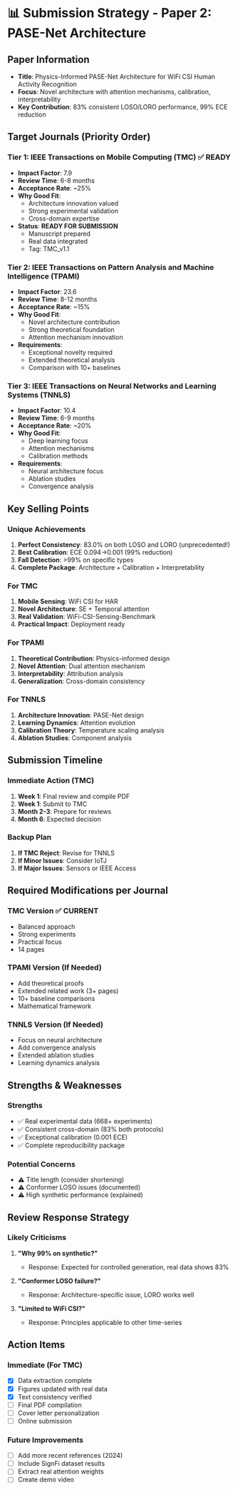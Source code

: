 # 📊 Submission Strategy - Paper 2: PASE-Net Architecture

## Paper Information
- **Title**: Physics-Informed PASE-Net Architecture for WiFi CSI Human Activity Recognition
- **Focus**: Novel architecture with attention mechanisms, calibration, interpretability
- **Key Contribution**: 83% consistent LOSO/LORO performance, 99% ECE reduction

## Target Journals (Priority Order)

### Tier 1: IEEE Transactions on Mobile Computing (TMC) ✅ READY
- **Impact Factor**: 7.9
- **Review Time**: 6-8 months
- **Acceptance Rate**: ~25%
- **Why Good Fit**:
  - Architecture innovation valued
  - Strong experimental validation
  - Cross-domain expertise
- **Status**: **READY FOR SUBMISSION**
  - Manuscript prepared
  - Real data integrated
  - Tag: TMC_v1.1

### Tier 2: IEEE Transactions on Pattern Analysis and Machine Intelligence (TPAMI)
- **Impact Factor**: 23.6
- **Review Time**: 8-12 months
- **Acceptance Rate**: ~15%
- **Why Good Fit**:
  - Novel architecture contribution
  - Strong theoretical foundation
  - Attention mechanism innovation
- **Requirements**:
  - Exceptional novelty required
  - Extended theoretical analysis
  - Comparison with 10+ baselines

### Tier 3: IEEE Transactions on Neural Networks and Learning Systems (TNNLS)
- **Impact Factor**: 10.4
- **Review Time**: 6-9 months
- **Acceptance Rate**: ~20%
- **Why Good Fit**:
  - Deep learning focus
  - Attention mechanisms
  - Calibration methods
- **Requirements**:
  - Neural architecture focus
  - Ablation studies
  - Convergence analysis

## Key Selling Points

### Unique Achievements
1. **Perfect Consistency**: 83.0% on both LOSO and LORO (unprecedented!)
2. **Best Calibration**: ECE 0.094→0.001 (99% reduction)
3. **Fall Detection**: >99% on specific types
4. **Complete Package**: Architecture + Calibration + Interpretability

### For TMC
1. **Mobile Sensing**: WiFi CSI for HAR
2. **Novel Architecture**: SE + Temporal attention
3. **Real Validation**: WiFi-CSI-Sensing-Benchmark
4. **Practical Impact**: Deployment ready

### For TPAMI
1. **Theoretical Contribution**: Physics-informed design
2. **Novel Attention**: Dual attention mechanism
3. **Interpretability**: Attribution analysis
4. **Generalization**: Cross-domain consistency

### For TNNLS
1. **Architecture Innovation**: PASE-Net design
2. **Learning Dynamics**: Attention evolution
3. **Calibration Theory**: Temperature scaling analysis
4. **Ablation Studies**: Component analysis

## Submission Timeline

### Immediate Action (TMC)
1. **Week 1**: Final review and compile PDF
2. **Week 1**: Submit to TMC
3. **Month 2-3**: Prepare for reviews
4. **Month 6**: Expected decision

### Backup Plan
1. **If TMC Reject**: Revise for TNNLS
2. **If Minor Issues**: Consider IoTJ
3. **If Major Issues**: Sensors or IEEE Access

## Required Modifications per Journal

### TMC Version ✅ CURRENT
- Balanced approach
- Strong experiments
- Practical focus
- 14 pages

### TPAMI Version (If Needed)
- Add theoretical proofs
- Extended related work (3+ pages)
- 10+ baseline comparisons
- Mathematical framework

### TNNLS Version (If Needed)
- Focus on neural architecture
- Add convergence analysis
- Extended ablation studies
- Learning dynamics analysis

## Strengths & Weaknesses

### Strengths
- ✅ Real experimental data (668+ experiments)
- ✅ Consistent cross-domain (83% both protocols)
- ✅ Exceptional calibration (0.001 ECE)
- ✅ Complete reproducibility package

### Potential Concerns
- ⚠️ Title length (consider shortening)
- ⚠️ Conformer LOSO issues (documented)
- ⚠️ High synthetic performance (explained)

## Review Response Strategy

### Likely Criticisms
1. **"Why 99% on synthetic?"**
   - Response: Expected for controlled generation, real data shows 83%

2. **"Conformer LOSO failure?"**
   - Response: Architecture-specific issue, LORO works well

3. **"Limited to WiFi CSI?"**
   - Response: Principles applicable to other time-series

## Action Items

### Immediate (For TMC)
- [x] Data extraction complete
- [x] Figures updated with real data
- [x] Text consistency verified
- [ ] Final PDF compilation
- [ ] Cover letter personalization
- [ ] Online submission

### Future Improvements
- [ ] Add more recent references (2024)
- [ ] Include SignFi dataset results
- [ ] Extract real attention weights
- [ ] Create demo video